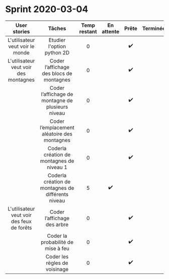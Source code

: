 # Sprint 2020-03-04

|                User stories                |                       Tâches                       | Temp restant |     En attente     |       Prête        | Terminée |
| :----------------------------------------: | :------------------------------------------------: | :----------: | :----------------: | :----------------: | :------: |
|      L'utilisateur veut voir le monde      |             Etudier l'option python 2D             |      0       |                    | :heavy_check_mark: |          |
|   L'utilisateur veut voir des montagnes    |      Coder l’affichage des blocs de montagnes      |      0       |                    | :heavy_check_mark: |          |
|                                            | Coder l’affichage de montagne de plusieurs niveau  |      0       |                    | :heavy_check_mark: |          |
|                                            |    Coder l’emplacement aléatoire des montagnes     |      0       |                    | :heavy_check_mark: |          |
|                                            |     Coderla création de montagnes de niveau 1      |      0       |                    | :heavy_check_mark: |          |
|                                            | Coderla création de montagnes de différents niveau |      5       | :heavy_check_mark: |                    |          |
| L'utilisateur veut voir des feux de forêts |            Coder l’affichage des arbre             |      0       |                    | :heavy_check_mark: |          |
|                                            |         Coder la probabilité de mise à feu         |      0       |                    | :heavy_check_mark: |          |
|                                            |           Coder les règles de voisinage            |      0       |                    | :heavy_check_mark: |          |

